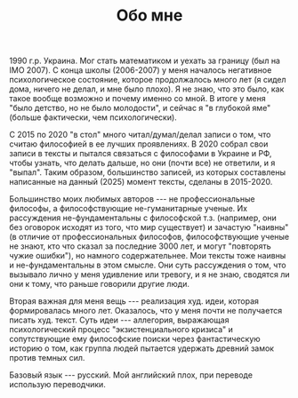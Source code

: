 ﻿---
title: "Обо мне"
weight: 1
slug: "about-me"
---

1990 г.р. Украина. Мог стать математиком и уехать за границу (был на IMO 2007). С конца школы (2006-2007) у меня началось негативное психологическое состояние, которое продолжалось много лет (я сидел дома, ничего не делал, и мне было плохо). Я не знаю, что это было, как такое вообще возможно и почему именно со мной. В итоге у меня "было детство, но не было молодости", и сейчас я "в глубокой яме" (больше фактически, чем психологически). 

С 2015 по 2020 "в стол" много читал/думал/делал записи о том, что считаю философией в ее лучших проявлениях. В 2020 собрал свои записи в тексты и пытался связаться с философами в Украине и РФ, чтобы узнать, что делать дальше, но они (почти все) не ответили, и я "выпал". Таким образом, большинство записей, из которых составлены написанные на данный (2025) момент тексты, сделаны в 2015-2020. 

Большинство моих любимых авторов --- не профессиональные философы, а философствующие не-гуманитарные ученые. Их рассуждения не-фундаментальны с философской т.з. (например, они без оговорок исходят из того, что мир существует) и зачастую "наивны" (в отличие от профессиональных философов, философствующие ученые не знают, кто что сказал за последние 3000 лет, и могут "повторять чужие ошибки"), но намного содержательнее. Мои тексты тоже наивны и не-фундаментальны в этом смысле. Они суть рассуждения о том, что вызывало лично у меня удивление или тревогу, и я не знаю, сводятся ли они к тому, что раньше говорили другие люди. 

Вторая важная для меня вещь --- реализация худ. идеи, которая формировалась много лет. Оказалось, что у меня почти не получается писать худ. текст. Суть идеи --- аллегория, выражающая психологический процесс "экзистенциального кризиса" и сопутствующие ему философские поиски через фантастическую историю о том, как группа людей пытается удержать древний замок против темных сил. 

Базовый язык --- русский. Мой английский плох, при переводе использую переводчики. 
